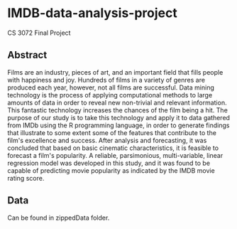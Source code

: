 # IMDB-data-analysis-project
CS 3072 Final Project 

## Abstract
Films are an industry, pieces of art, and an important field that fills people with happiness and joy. Hundreds of films in a variety of genres are produced each year, however, not all films are successful. Data mining technology is the process of applying computational methods to large amounts of data in order to reveal new non-trivial and relevant information. This fantastic technology increases the chances of the film being a hit. The purpose of our study is to take this technology and apply it to data gathered from IMDb using the R programming language, in order to generate findings that illustrate to some extent some of the features that contribute to the film's excellence and success. After analysis and forecasting, it was concluded that based on basic cinematic characteristics, it is feasible to forecast a film's popularity. A reliable, parsimonious, multi-variable, linear regression model was developed in this study, and it was found to be capable of predicting movie popularity as indicated by the IMDB movie rating score.

## Data
Can be found in zippedData folder.